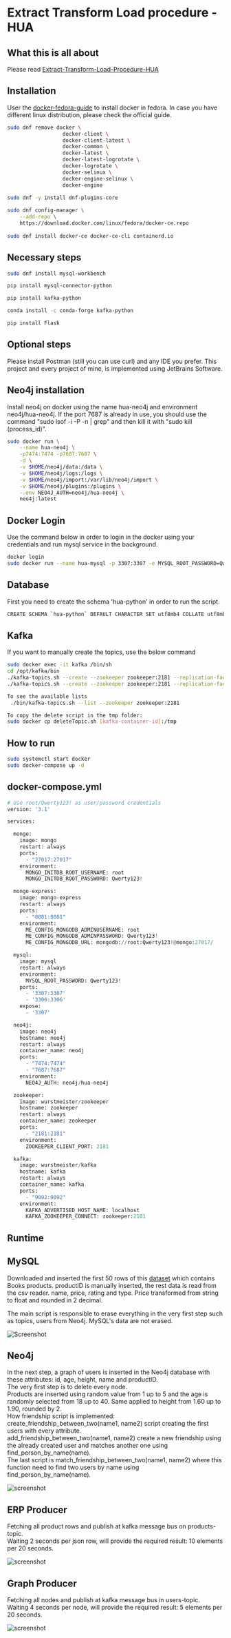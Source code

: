 # Extract Transform Load procedure - HUA

## What this is all about
Please read [Extract-Transform-Load-Procedure-HUA](https://docs.google.com/document/d/1S0bsfSV8wyfmRdnTLYC2k5t9HR3GiPdVPvfVQ95Bi1E/edit)

## Installation
User the [docker-fedora-guide](https://docs.docker.com/engine/install/fedora/) to install docker in fedora. In case you have different linux distribution, please check the official guide.
```bash
sudo dnf remove docker \
                  docker-client \
                  docker-client-latest \
                  docker-common \
                  docker-latest \
                  docker-latest-logrotate \
                  docker-logrotate \
                  docker-selinux \
                  docker-engine-selinux \
                  docker-engine
                  
sudo dnf -y install dnf-plugins-core

sudo dnf config-manager \
    --add-repo \
    https://download.docker.com/linux/fedora/docker-ce.repo
    
sudo dnf install docker-ce docker-ce-cli containerd.io
```

## Necessary steps
```bash
sudo dnf install mysql-workbench

pip install mysql-connector-python

pip install kafka-python

conda install -c conda-forge kafka-python

pip install Flask
```

## Optional steps
Please install Postman (still you can use curl) and any IDE you prefer.
This project and every project of mine, is implemented using JetBrains Software.

## Neo4j installation
Install neo4j on docker using the name hua-neo4j and environment neo4j/hua-neo4j.
If the port 7687 is already in use, you should use the command "sudo lsof -i -P -n | grep"
and then kill it with "sudo kill (process_id)".
```bash
sudo docker run \
    --name hua-neo4j \
    -p7474:7474 -p7687:7687 \
    -d \
    -v $HOME/neo4j/data:/data \
    -v $HOME/neo4j/logs:/logs \
    -v $HOME/neo4j/import:/var/lib/neo4j/import \
    -v $HOME/neo4j/plugins:/plugins \
    --env NEO4J_AUTH=neo4j/hua-neo4j \
    neo4j:latest
```
## Docker Login
Use the command below in order to login in the docker using your credentials and run mysql service in the background.
```bash
docker login 
sudo docker run --name hua-mysql -p 3307:3307 -e MYSQL_ROOT_PASSWORD=Qwerty123! -d mysql
```

## Database
First you need to create the schema 'hua-python' in order to run the script.

```bash
CREATE SCHEMA `hua-python` DEFAULT CHARACTER SET utf8mb4 COLLATE utf8mb4_0900_ai_ci;
```

## Kafka
If you want to manually create the topics, use the below command
```bash
sudo docker exec -it kafka /bin/sh
cd /opt/kafka/bin
./kafka-topics.sh --create --zookeeper zookeeper:2181 --replication-factor 1 --partitions 1 --topic products-topic
./kafka-topics.sh --create --zookeeper zookeeper:2181 --replication-factor 1 --partitions 1 --topic users-topic

To see the available lists
 ./bin/kafka-topics.sh --list --zookeeper zookeeper:2181

To copy the delete script in the tmp folder:
sudo docker cp deleteTopic.sh [kafka-container-id]:/tmp
```

## How to run
```bash
sudo systemctl start docker
sudo docker-compose up -d
```

## docker-compose.yml
```python
# Use root/Qwerty123! as user/password credentials
version: '3.1'

services:

  mongo:
    image: mongo
    restart: always
    ports:
      - "27017:27017"
    environment:
      MONGO_INITDB_ROOT_USERNAME: root
      MONGO_INITDB_ROOT_PASSWORD: Qwerty123!

  mongo-express:
    image: mongo-express
    restart: always
    ports:
      - "8081:8081"
    environment:
      ME_CONFIG_MONGODB_ADMINUSERNAME: root
      ME_CONFIG_MONGODB_ADMINPASSWORD: Qwerty123!
      ME_CONFIG_MONGODB_URL: mongodb://root:Qwerty123!@mongo:27017/

  mysql:
    image: mysql
    restart: always
    environment:
      MYSQL_ROOT_PASSWORD: Qwerty123!
    ports:
      - '3307:3307'
      - '3306:3306'
    expose:
      - '3307'

  neo4j:
    image: neo4j
    hostname: neo4j
    restart: always
    container_name: neo4j
    ports:
      - "7474:7474"
      - "7687:7687"
    environment:
      NEO4J_AUTH: neo4j/hua-neo4j

  zookeeper:
    image: wurstmeister/zookeeper
    hostname: zookeeper
    restart: always
    container_name: zookeeper
    ports:
      - "2181:2181"
    environment:
      ZOOKEEPER_CLIENT_PORT: 2181

  kafka:
    image: wurstmeister/kafka
    hostname: kafka
    restart: always
    container_name: kafka
    ports:
      - "9092:9092"
    environment:
      KAFKA_ADVERTISED_HOST_NAME: localhost
      KAFKA_ZOOKEEPER_CONNECT: zookeeper:2181

```

## Runtime

## MySQL
Downloaded and inserted the first 50 rows of this [dataset](https://www.kaggle.com/thomaskonstantin/top-270-rated-computer-science-programing-books) which contains Books products.
productID is manually inserted, the rest data is read from the csv reader.
name, price, rating and type.
Price transformed from string to float and rounded in 2 decimal.

The main script is responsible to erase everything in the very first step such as topics, users from Neo4j. MySQL's data are not erased.

![Screenshot](images/productsMySQL.png)

## Neo4j

In the next step, a graph of users is inserted in the Neo4j database with these attributes:
id, age, height, name and productID. <br />
The very first step is to delete every node. <br />
Products are inserted using random value from 1 up to 5 and the age is randomly selected from 18 up to 40. Same applied to height from 1.60 up to 1.90, rounded by 2. <br />
How friendship script is implemented: <br />
create_friendship_between_two(name1, name2) script creating the first users with every attribute. <br />
add_friendship_between_two(name1, name2) create a new friendship using the already created user and matches another one using find_person_by_name(name). <br />
The last script is match_friendship_between_two(name1, name2) where this function need to find two users by name using find_person_by_name(name). <br />

![screenshot](images/neo4j.png)

## ERP Producer

Fetching all product rows and publish at kafka message bus on products-topic. <br />
Waiting 2 seconds per json row, will provide the required result: 10 elements per 20 seconds.

![screenshot](images/erpProducer.png)

## Graph Producer

Fetching all nodes and publish at kafka message bus in users-topic. <br />
Waiting 4 seconds per node, will provide the required result: 5 elements per 20 seconds.

![screenshot](images/graphProducer.png)




